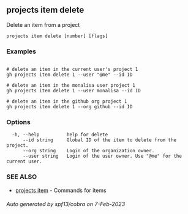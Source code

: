 ## projects item delete

Delete an item from a project

```
projects item delete [number] [flags]
```

### Examples

```

# delete an item in the current user's project 1
gh projects item delete 1 --user "@me" --id ID

# delete an item in the monalisa user project 1
gh projects item delete 1 --user monalisa --id ID

# delete an item in the github org project 1
gh projects item delete 1 --org github --id ID

```

### Options

```
  -h, --help          help for delete
      --id string     Global ID of the item to delete from the project.
      --org string    Login of the organization owner.
      --user string   Login of the user owner. Use "@me" for the current user.
```

### SEE ALSO

* [projects item](projects_item.md)	 - Commands for items

###### Auto generated by spf13/cobra on 7-Feb-2023
